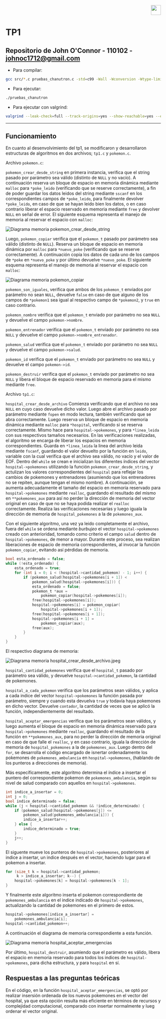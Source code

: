 <div align="right">
<img width="32px" src="img/algo2.svg">
</div>

# TP1

## Repositorio de John O'Connor - 110102 - johnoc1712@gmail.com

- Para compilar:

```bash
gcc src/*.c pruebas_chanutron.c -std=c99 -Wall -Wconversion -Wtype-limits -pedantic -Werror -O2 -g -o pruebas_chanutron
```

- Para ejecutar:

```bash
./pruebas_chanutron
```

- Para ejecutar con valgrind:
```bash
valgrind --leak-check=full --track-origins=yes --show-reachable=yes --error-exitcode=2 --show-leak-kinds=all --trace-children=yes ./pruebas_chanutron
```
---
##  Funcionamiento

En cuanto al desenvolvimiento del tp1, se modificaron y desarrollaron estructuras de algoritmos en dos archivos; `tp1.c` y `pokemon.c`.

Archivo `pokemon.c`:

`pokemon_crear_desde_string` en primera instancia, verifica que el string pasado por parámetro sea válido (distinto de `NULL` y no vacío). A continuación reserva un bloque de espacio en memoria dinámica mediante `malloc` para `*poke_leido` (verificando que se reserve correctamente), a fin de poder guardar los datos leidos del string mediante `sscanf` en los correspondientes campos de `*poke_leido`, para finalmente devolver `*poke_leido`, en caso de que se hayan leido bien los datos, o en caso contrario liberar el espacio reservado en memoria mediante `free` y devolver `NULL` en señal de error. El siguiente esquema representa el manejo de memoria al reservar el espacio con `malloc`:

![Diagrama memoria pokemon_crear_desde_string](img/pokemon_crear_desde_string.jpeg)


Luego, `pokemon_copiar` verifica que el `pokemon_t` pasado por parámetro sea válido (distinto de `NULL`). Reserva un bloque de espacio en memoria dinámica por `malloc` para `*nuevo_poke` (verificando que se reserve correctamente). A continuación copia los datos de cada uno de los campos de `*poke` en `*nuevo_poke` y por último devuelve `*nuevo_poke`. El siguiente esquema representa el manejo de memoria al reservar el espacio con `malloc`: 

![Diagrama memoria pokemon_copiar](img/pokemon_copiar.jpeg)


`pokemon_son_iguales`, verifica que ambos de los `pokemon_t` enviados por parámetro no sean `NULL`, devuelve `false` en caso de que alguno de los campos de `*pokemon1` sea igual al respectivo campo de `*pokemon2`, y `true` en caso contrario.

`pokemon_nombre` verifica que el `pokemon_t` enviado por parámetro no sea `NULL` y devuelve el campo `pokemon->nombre`.

`pokemon_entrenador` verifica que el `pokemon_t` enviado por parámetro no sea `NULL` y devuelve el campo `pokemon->nombre_entrenador`.

`pokemon_salud` verifica que el `pokemon_t` enviado por parámetro no sea `NULL` y devuelve el campo `pokemon->salud`.

`pokemon_id` verifica que el `pokemon_t` enviado por parámetro no sea `NULL` y devuelve el campo `pokemon->id`.

`pokemon_destruir` verifica que el `pokemon_t` enviado por parámetro no sea `NULL` y libera el bloque de espacio reservado en memoria para el mismo mediante `free`.


Archivo `tp1.c`:

`hospital_crear_desde_archivo` Comienza verificando que el archivo no sea `NULL` en cuyo caso devuelve dicho valor. Luego abre el archivo pasado por parámetro mediante `fopen` en modo lectura, también verificando que se abra correctamente. Luego reserva un bloque de espacio en memoria dinámica mediante `malloc` para `*hospital`, verificando si se reserva correctamente. Mismo hace para `hospital->pokemones`, y para `*linea_leida` con sus respectivos tamaños necesarios. 
En las verificaciones realizadas, el algoritmo se encarga de liberar los espacios en memoria correspondientes. Guarda en `*linea_leida` la linea del archivo leida mediante `fscanf`, guardando el valor devuelto por la función en `leido`, variable con la cual verifica que el archivo sea válido, no vacío y el valor de EOF. 
Dentro del `while` se crean e inicializan los diferentes índices del vector `hospital->pokemones` utilizando la función `pokemon_crear_desde_string`, y actulizan los valores correspondientes del `hospital` para reflejar los cambios de pokemones y entrenadores (asumiendo que los entrenadores no se repiten, aunque tengan el mismo nombre). 
A continuación, se aumenta adecuadamente el tamaño del espacio en memoria reservado para `hospital->pokemones` mediante `realloc`, guardando el resultado del mismo en `**pokemones_aux` para así no perder la dirección de memoria del vector original en caso de que no se haya podida realizar el `realloc` correctamente. Realiza las verificaciones necesarias y luego iguala la dirección de memoria de `hospital_pokemones` a la de `pokemones_aux`.

Con el siguiente algoritmo, una vez ya leido completamente el archivo, fuera del `while` se ordena mediante _burbujeo_ el vector `hospital->pokemones` creado con anterioridad, tomando como criterio el campo `salud` dentro de `hospital->pokemones`, de menor a mayor. Durante este proceso, sea realizan liberaciones de espacio de memoria correspondientes, al invocar la función `pokemon_copiar`, evitando así pérdidas de memoria.

```c
bool esta_ordenado = false;
while (!esta_ordenado) {
    esta_ordenado = true;
    for (int i = 0; i < (hospital->cantidad_pokemon) - 1; i++) {
        if (pokemon_salud(hospital->pokemones[i + 1]) <
            pokemon_salud(hospital->pokemones[i])) {
            esta_ordenado = false;
            pokemon_t *aux =
                pokemon_copiar(hospital->pokemones[i]);
            free(hospital->pokemones[i]);
            hospital->pokemones[i] = pokemon_copiar(
                hospital->pokemones[i + 1]);
            free(hospital->pokemones[i + 1]);
            hospital->pokemones[i + 1] =
                pokemon_copiar(aux);
            free(aux);
        }
    }
}
```

El respectivo diagrama de memoria:

![Diagrama memoria hospital_crear_desde_archivo.jpeg](img/hospital_crear_desde_archivo.jpeg)


`hospital_cantidad_pokemones` verifica que el `hospital_t` pasado por parámetro sea válido, y devuelve `hospital->cantidad_pokemon`, la cantidad de pokemones.

`hospital_a_cada_pokemon` verifica que los parámetros sean válidos, y aplica a cada indice del vector `hospital->pokemones` la función pasada por parámetro, siempre y cuando esta devuelva `true` y todavía haya pokemones en dicho vector. Devuelve `contador`, la cantidad de veces que se aplicó la función, independientemente del resultado.

`hospital_aceptar_emergencias` verifica que los parámetros sean válidos, y luego aumenta el bloque de espacio en memoria dinámica reservado para `hospital->pokemones` mediante `realloc`, guardando el resultado de la función en `**pokemones_aux`, para no perder la dirección de memoria original en caso de que falle el `realloc`, y en caso contrario, iguala la dirección de memoria de `hospital_pokemones` a la de `pokemones_aux`. Luego dentro del `for`, se desarrolla el código encargado de isnertar ordenadamente los pokemones de `pokemones_ambulancia` en `hospital->pokemones`, (hablando de los punteros a direcciones de memoria).

Más específicamente, este algoritmo determina el índice a insertar el puntero del correspondiente pokemon de `pokemones_ambulancia`, según su nivel de salud comparado con aquellos en `hospital->pokemones`.

```c
int indice_a_insertar = 0;
int j = 0;
bool indice_determinado = false;
while (j < hospital->cantidad_pokemon && !indice_determinado) {
    if (pokemon_salud(hospital->pokemones[j]) <=
        pokemon_salud(pokemones_ambulancia[i])) {
        indice_a_insertar++;
    } else {
        indice_determinado = true;
    }
    j++;
}
```
El siguente mueve los punteros de `hospital->pokemones`, posteriores al indice a insertar, un indice después en el vector, haciendo lugar para el pokemon a insertar.

```c
for (size_t k = hospital->cantidad_pokemon;
     k > indice_a_insertar; k--) {
    hospital->pokemones[k] = hospital->pokemones[k - 1];
}
```

Y finalmente este algoritmo inserta el pokemon correspondiente de `pokemones_ambulancia` en el indice indicado de `hospital->pokemones`, actualizando la cantidad de pokemones en el primero de estos.

```c
hospital->pokemones[indice_a_insertar] =
    pokemones_ambulancia[i];
hospital->cantidad_pokemon++;
```

A continuación el diagrama de memoria correspondiente a esta función.

![Diagrama memoria hospital_aceptar_emergencias](img/hospital_aceptar_emergencias.jpeg)


Por último, `hospital_destruir`, asumiendo que el parámetro es válido, libera el espacio en memoria reservado para todos los indices de `hospital->pokemones`, para dicha estructura, y para `hospital` en sí.


## Respuestas a las preguntas teóricas
En el código, en la función `hospital_aceptar_emergencias`, se optó por realizar insersión ordenada de los nuevos pokemones en el vector del hospital, ya que esta opción resulta más eficiente en términos de recursos y complejidad computacional, comparado con insertar normalmente y lueg ordenar el vector original.
